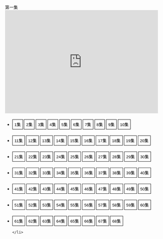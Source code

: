 <html><head>
<meta charset="utf-8">
<title>文档标题</title>
</head>
<body>
<div id="t1">第一集</div>
	<iframe id="preview" height="340" width="100%" frameborder="0" src="https://doubanzyv1.tyswmp.com/share/PsckegZcitSjqubP"></iframe>
  <ul >
    <li style="padding:6px 0 0">
      <button type="button" style="border:1px solid #000;background-color:#FFF;padding:6px" height="20" width="20"  onclick="codePreview('https://doubanzyv1.tyswmp.com/share/PsckegZcitSjqubP','1集')">1集</button>
 <button type="button" style="border:1px solid #000;background-color:#FFF;padding:6px" height="20" width="20"  onclick="codePreview('https://doubanzyv1.tyswmp.com/share/wcLXNgV5NoGB2w87','2集')">2集</button>
 <button type="button" style="border:1px solid #000;background-color:#FFF;padding:6px" height="20" width="20"  onclick="codePreview('https://doubanzyv1.tyswmp.com/share/KVy8eHEnsmtV0HtG','3集')">3集</button>
 <button type="button" style="border:1px solid #000;background-color:#FFF;padding:6px" height="20" width="20"  onclick="codePreview('https://doubanzyv1.tyswmp.com/share/gyBiHsgpgNHiKd2L','4集')">4集</button>
 <button type="button" style="border:1px solid #000;background-color:#FFF;padding:6px" height="20" width="20"  onclick="codePreview('https://doubanzyv1.tyswmp.com/share/Z8mA6HVM744tYuqx','5集')">5集</button>
 <button type="button" style="border:1px solid #000;background-color:#FFF;padding:6px" height="20" width="20"  onclick="codePreview('https://doubanzyv1.tyswmp.com/share/K5fkj6eNsc2hxdbJ','6集')">6集</button>
 <button type="button" style="border:1px solid #000;background-color:#FFF;padding:6px" height="20" width="20"  onclick="codePreview('https://doubanzyv1.tyswmp.com/share/pygEdtaZQrTC5xw9','7集')">7集</button>
 <button type="button" style="border:1px solid #000;background-color:#FFF;padding:6px" height="20" width="20"  onclick="codePreview('https://doubanzyv1.tyswmp.com/share/7aTQxmaNEOb7lowd','8集')">8集</button>
 <button type="button" style="border:1px solid #000;background-color:#FFF;padding:6px" height="20" width="20"  onclick="codePreview('https://doubanzyv1.tyswmp.com/share/GILtdgy46sIcV9lu','9集')">9集</button>
 <button type="button" style="border:1px solid #000;background-color:#FFF;padding:6px" height="20" width="20"  onclick="codePreview('https://doubanzyv1.tyswmp.com/share/fws0hE6KEshqZY86','10集')">10集</button>
  </li>
  </ul>
 
 <ul >
    <li style="padding:6px 0 0">
 <button type="button" style="border:1px solid #000;background-color:#FFF;padding:6px" height="20" width="20"  onclick="codePreview('https://doubanzyv1.tyswmp.com/share/LwWZ1YerQgPQalpy','11集')">11集</button>
 <button type="button" style="border:1px solid #000;background-color:#FFF;padding:6px" height="20" width="20"  onclick="codePreview('https://doubanzyv1.tyswmp.com/share/FnVU81lgL7Ek9JJx','12集')">12集</button>
 <button type="button" style="border:1px solid #000;background-color:#FFF;padding:6px" height="20" width="20"  onclick="codePreview('https://doubanzyv1.tyswmp.com/share/SkgNKW1xbGjNM9Vp','13集')">13集</button>
 <button type="button" style="border:1px solid #000;background-color:#FFF;padding:6px" height="20" width="20"  onclick="codePreview('https://doubanzyv1.tyswmp.com/share/6e4PIbVHL4YeJ0sw','14集')">14集</button>
 <button type="button" style="border:1px solid #000;background-color:#FFF;padding:6px" height="20" width="20"  onclick="codePreview('https://doubanzyv1.tyswmp.com/share/ITTrP5T2lvc4xpkV','15集')">15集</button>
 <button type="button" style="border:1px solid #000;background-color:#FFF;padding:6px" height="20" width="20"  onclick="codePreview('https://doubanzyv1.tyswmp.com/share/Ue4LV0OAnAFJR8OH','16集')">16集</button>
 <button type="button" style="border:1px solid #000;background-color:#FFF;padding:6px" height="20" width="20"  onclick="codePreview('https://doubanzyv1.tyswmp.com/share/YW5KCExUqTSIkxqh','17集')">17集</button>
 <button type="button" style="border:1px solid #000;background-color:#FFF;padding:6px" height="20" width="20"  onclick="codePreview('https://doubanzyv1.tyswmp.com/share/jEXyylCk0CREk5zl','18集')">18集</button>
 <button type="button" style="border:1px solid #000;background-color:#FFF;padding:6px" height="20" width="20"  onclick="codePreview('https://doubanzyv1.tyswmp.com/share/INGsQHLiNMA4nEIi','19集')">19集</button>
 <button type="button" style="border:1px solid #000;background-color:#FFF;padding:6px" height="20" width="20"  onclick="codePreview('https://doubanzyv1.tyswmp.com/share/fb7fOhynuoOhNb7Q','20集')">20集</button>
   </li>
  </ul>
 
 <ul >
    <li style="padding:6px 0 0">
 <button type="button" style="border:1px solid #000;background-color:#FFF;padding:6px" height="20" width="20"  onclick="codePreview('https://doubanzyv1.tyswmp.com/share/6AYVhsrGALCe2TIF','21集')">21集</button>
 <button type="button" style="border:1px solid #000;background-color:#FFF;padding:6px" height="20" width="20"  onclick="codePreview('https://doubanzyv1.tyswmp.com/share/pHVgViVTVOqaawAO','22集')">22集</button>
 <button type="button" style="border:1px solid #000;background-color:#FFF;padding:6px" height="20" width="20"  onclick="codePreview('https://doubanzyv1.tyswmp.com/share/Qo16ZFyXzKXsRig3','23集')">23集</button>
 <button type="button" style="border:1px solid #000;background-color:#FFF;padding:6px" height="20" width="20"  onclick="codePreview('https://doubanzyv1.tyswmp.com/share/XgqW2LSUPv7bf15l','24集')">24集</button>
 <button type="button" style="border:1px solid #000;background-color:#FFF;padding:6px" height="20" width="20"  onclick="codePreview('https://doubanzyv1.tyswmp.com/share/ebwP7ZR84dkoIz68','25集')">25集</button>
 <button type="button" style="border:1px solid #000;background-color:#FFF;padding:6px" height="20" width="20"  onclick="codePreview('https://doubanzyv1.tyswmp.com/share/D14MQzr1mgFtaoll','26集')">26集</button>
 <button type="button" style="border:1px solid #000;background-color:#FFF;padding:6px" height="20" width="20"  onclick="codePreview('https://doubanzyv1.tyswmp.com/share/0ySiK4iqMGYn22vf','27集')">27集</button>
 <button type="button" style="border:1px solid #000;background-color:#FFF;padding:6px" height="20" width="20"  onclick="codePreview('https://doubanzyv1.tyswmp.com/share/LmqhdkEO0PHSblju','28集')">28集</button>
 <button type="button" style="border:1px solid #000;background-color:#FFF;padding:6px" height="20" width="20"  onclick="codePreview('https://doubanzyv1.tyswmp.com/share/xNRd66mTCk6kE0aT','29集')">29集</button>
 <button type="button" style="border:1px solid #000;background-color:#FFF;padding:6px" height="20" width="20"  onclick="codePreview('https://doubanzyv1.tyswmp.com/share/1gyxw6cpAziWJhGC','30集')">30集</button>
   </li>
  </ul>
 
 <ul >
    <li style="padding:6px 0 0">
 <button type="button" style="border:1px solid #000;background-color:#FFF;padding:6px" height="20" width="20"  onclick="codePreview('https://doubanzyv1.tyswmp.com/share/io81rC1NcZzgfe8T','31集')">31集</button>
 <button type="button" style="border:1px solid #000;background-color:#FFF;padding:6px" height="20" width="20"  onclick="codePreview('https://doubanzyv1.tyswmp.com/share/mFcRwLXBCX6za9gw','32集')">32集</button>
 <button type="button" style="border:1px solid #000;background-color:#FFF;padding:6px" height="20" width="20"  onclick="codePreview('https://doubanzyv1.tyswmp.com/share/Ol30h08MFnkul2Q4','33集')">33集</button>
 <button type="button" style="border:1px solid #000;background-color:#FFF;padding:6px" height="20" width="20"  onclick="codePreview('https://doubanzyv1.tyswmp.com/share/BerGQ7CktmXDM8Dm','34集')">34集</button>
 <button type="button" style="border:1px solid #000;background-color:#FFF;padding:6px" height="20" width="20"  onclick="codePreview('https://doubanzyv1.tyswmp.com/share/CZMKjMj1GVmzpib1','35集')">35集</button>
 <button type="button" style="border:1px solid #000;background-color:#FFF;padding:6px" height="20" width="20"  onclick="codePreview('https://doubanzyv1.tyswmp.com/share/oEizUV5H8wwabfX4','36集')">36集</button>
 <button type="button" style="border:1px solid #000;background-color:#FFF;padding:6px" height="20" width="20"  onclick="codePreview('https://doubanzyv1.tyswmp.com/share/K6nDmlifLweIbUh4','37集')">37集</button>
 <button type="button" style="border:1px solid #000;background-color:#FFF;padding:6px" height="20" width="20"  onclick="codePreview('https://doubanzyv1.tyswmp.com/share/uZGNZWriINAyQ6KN','38集')">38集</button>
 <button type="button" style="border:1px solid #000;background-color:#FFF;padding:6px" height="20" width="20"  onclick="codePreview('https://doubanzyv1.tyswmp.com/share/uOtpQ1m2MkK4NID4','39集')">39集</button>
 <button type="button" style="border:1px solid #000;background-color:#FFF;padding:6px" height="20" width="20"  onclick="codePreview('https://doubanzyv1.tyswmp.com/share/iaeo3pHcu20KaTcs','40集')">40集</button>
   </li>
  </ul>
 
 <ul >
    <li style="padding:6px 0 0">
 <button type="button" style="border:1px solid #000;background-color:#FFF;padding:6px" height="20" width="20"  onclick="codePreview('https://doubanzyv1.tyswmp.com/share/358SVxcj1FoVuzry','41集')">41集</button>
 <button type="button" style="border:1px solid #000;background-color:#FFF;padding:6px" height="20" width="20"  onclick="codePreview('https://doubanzyv1.tyswmp.com/share/RUFC7QRv4qxbFLZO','42集')">42集</button>
 <button type="button" style="border:1px solid #000;background-color:#FFF;padding:6px" height="20" width="20"  onclick="codePreview('https://doubanzyv1.tyswmp.com/share/m3z4CEoIk2G0ETy7','43集')">43集</button>
 <button type="button" style="border:1px solid #000;background-color:#FFF;padding:6px" height="20" width="20"  onclick="codePreview('https://doubanzyv1.tyswmp.com/share/llTouyI30lDWI2dA','44集')">44集</button>
 <button type="button" style="border:1px solid #000;background-color:#FFF;padding:6px" height="20" width="20"  onclick="codePreview('https://doubanzyv1.tyswmp.com/share/IaIfRvG57MB611ip','45集')">45集</button>
 <button type="button" style="border:1px solid #000;background-color:#FFF;padding:6px" height="20" width="20"  onclick="codePreview('https://doubanzyv1.tyswmp.com/share/qDTw6NP8Fw8VD6YP','46集')">46集</button>
 <button type="button" style="border:1px solid #000;background-color:#FFF;padding:6px" height="20" width="20"  onclick="codePreview('https://doubanzyv1.tyswmp.com/share/Rs6g7fuRRITP1r6S','47集')">47集</button>
 <button type="button" style="border:1px solid #000;background-color:#FFF;padding:6px" height="20" width="20"  onclick="codePreview('https://doubanzyv1.tyswmp.com/share/9hZbpn5KBn5hGDdJ','48集')">48集</button>
 <button type="button" style="border:1px solid #000;background-color:#FFF;padding:6px" height="20" width="20"  onclick="codePreview('https://doubanzyv1.tyswmp.com/share/Lt6diYReNgAGnlRw','49集')">49集</button>
 <button type="button" style="border:1px solid #000;background-color:#FFF;padding:6px" height="20" width="20"  onclick="codePreview('https://doubanzyv1.tyswmp.com/share/TVPgGhJeBe5qXIh1','50集')">50集</button>
   </li>
  </ul>
 
 <ul >
    <li style="padding:6px 0 0">
 <button type="button" style="border:1px solid #000;background-color:#FFF;padding:6px" height="20" width="20"  onclick="codePreview('https://doubanzyv1.tyswmp.com/share/PXlP0Xs5uTXan6rA','51集')">51集</button>
 <button type="button" style="border:1px solid #000;background-color:#FFF;padding:6px" height="20" width="20"  onclick="codePreview('https://doubanzyv1.tyswmp.com/share/tDvz4vCtZyGMYyiL','52集')">52集</button>
 <button type="button" style="border:1px solid #000;background-color:#FFF;padding:6px" height="20" width="20"  onclick="codePreview('https://doubanzyv1.tyswmp.com/share/Gsw28Lf7AvqJ0eAH','53集')">53集</button>
 <button type="button" style="border:1px solid #000;background-color:#FFF;padding:6px" height="20" width="20"  onclick="codePreview('https://doubanzyv1.tyswmp.com/share/kTHlguNbIuKwjign','54集')">54集</button>
 <button type="button" style="border:1px solid #000;background-color:#FFF;padding:6px" height="20" width="20"  onclick="codePreview('https://doubanzyv1.tyswmp.com/share/94oIJANQXRa8EgkX','55集')">55集</button>
 <button type="button" style="border:1px solid #000;background-color:#FFF;padding:6px" height="20" width="20"  onclick="codePreview('https://doubanzyv1.tyswmp.com/share/h2KsxQ20bIedkyYk','56集')">56集</button>
 <button type="button" style="border:1px solid #000;background-color:#FFF;padding:6px" height="20" width="20"  onclick="codePreview('https://doubanzyv1.tyswmp.com/share/lcLZJdXYCq2v7pdz','57集')">57集</button>
 <button type="button" style="border:1px solid #000;background-color:#FFF;padding:6px" height="20" width="20"  onclick="codePreview('https://doubanzyv1.tyswmp.com/share/M0OxmGCYerGQJO7i','58集')">58集</button>
 <button type="button" style="border:1px solid #000;background-color:#FFF;padding:6px" height="20" width="20"  onclick="codePreview('https://doubanzyv1.tyswmp.com/share/efYTUIFgnnCvNVOp','59集')">59集</button>
 <button type="button" style="border:1px solid #000;background-color:#FFF;padding:6px" height="20" width="20"  onclick="codePreview('https://doubanzyv1.tyswmp.com/share/tTGOk1wtGLn7dRXV','60集')">60集</button>
   </li>
  </ul>
 
 <ul >
    <li style="padding:6px 0 0">
 <button type="button" style="border:1px solid #000;background-color:#FFF;padding:6px" height="20" width="20"  onclick="codePreview('https://doubanzyv1.tyswmp.com/share/mYDZezxJHWUZZWwW',61集')">61集</button>
 <button type="button" style="border:1px solid #000;background-color:#FFF;padding:6px" height="20" width="20"  onclick="codePreview('https://doubanzyv1.tyswmp.com/share/VwwAIyKNijUwskXf','62集')">62集</button>
 <button type="button" style="border:1px solid #000;background-color:#FFF;padding:6px" height="20" width="20"  onclick="codePreview('https://doubanzyv1.tyswmp.com/share/OvL9dQvJouJSPfkH','63集')">63集</button>
 <button type="button" style="border:1px solid #000;background-color:#FFF;padding:6px" height="20" width="20"  onclick="codePreview('https://doubanzyv1.tyswmp.com/share/PrthQKk0jxt3ZxnO','64集')">64集</button>
 <button type="button" style="border:1px solid #000;background-color:#FFF;padding:6px" height="20" width="20"  onclick="codePreview('https://doubanzyv1.tyswmp.com/share/MhN0E5cthNLkDRnN','65集')">65集</button>
 <button type="button" style="border:1px solid #000;background-color:#FFF;padding:6px" height="20" width="20"  onclick="codePreview('https://doubanzyv1.tyswmp.com/share/jpq41q1tw7b14Wz6','66集')">66集</button>
 <button type="button" style="border:1px solid #000;background-color:#FFF;padding:6px" height="20" width="20"  onclick="codePreview('https://doubanzyv1.tyswmp.com/share/Pwxf6J1mcdCTWwk7','67集')">67集</button>
 <button type="button" style="border:1px solid #000;background-color:#FFF;padding:6px" height="20" width="21"  onclick="codePreview('https://doubanzyv1.tyswmp.com/share/Pwxf6J1mcdCTWwk7','68集')">68集</button>

    </li>
  </ul>
  
  
<script>function codePreview(value,text) {
	document.getElementById("preview").src=value
	document.getElementById("t1").innerText=text
    }
</script>



</body></html>
